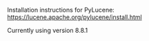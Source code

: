 Installation instructions for PyLucene: https://lucene.apache.org/pylucene/install.html

Currently using version 8.8.1